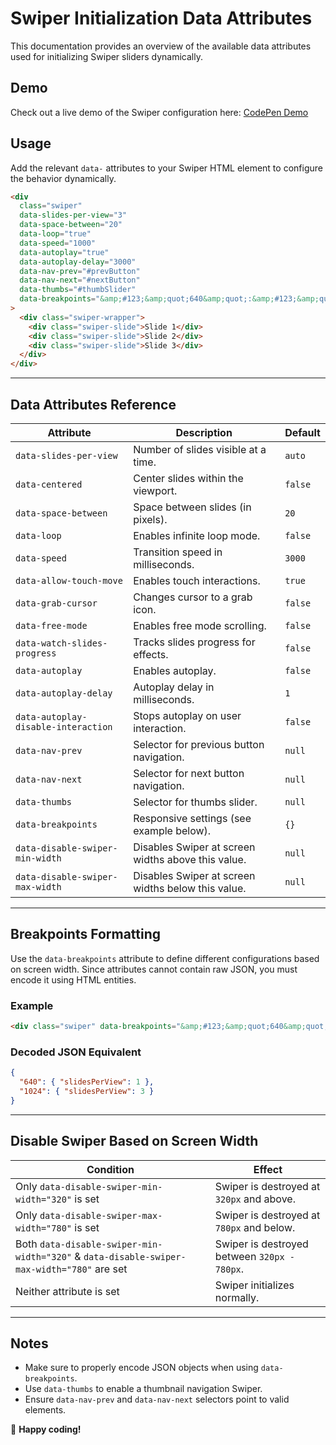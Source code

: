 # Swiper Initialization Data Attributes

This documentation provides an overview of the available data attributes used for initializing Swiper sliders dynamically.

## Demo

Check out a live demo of the Swiper configuration here: [CodePen Demo](https://codepen.io/jedl1503/pen/pvobJbz)

## Usage

Add the relevant `data-` attributes to your Swiper HTML element to configure the behavior dynamically.

```html
<div
  class="swiper"
  data-slides-per-view="3"
  data-space-between="20"
  data-loop="true"
  data-speed="1000"
  data-autoplay="true"
  data-autoplay-delay="3000"
  data-nav-prev="#prevButton"
  data-nav-next="#nextButton"
  data-thumbs="#thumbSlider"
  data-breakpoints="&amp;#123;&amp;quot;640&amp;quot;:&amp;#123;&amp;quot;slidesPerView&amp;quot;:1&amp;#125;,&amp;quot;1024&amp;quot;:&amp;#123;&amp;quot;slidesPerView&amp;quot;:3&amp;#125;&amp;#125;"
>
  <div class="swiper-wrapper">
    <div class="swiper-slide">Slide 1</div>
    <div class="swiper-slide">Slide 2</div>
    <div class="swiper-slide">Slide 3</div>
  </div>
</div>
```

---

## Data Attributes Reference

| Attribute                           | Description                                        | Default |
| ----------------------------------- | -------------------------------------------------- | ------- |
| `data-slides-per-view`              | Number of slides visible at a time.                | `auto`  |
| `data-centered`                     | Center slides within the viewport.                 | `false` |
| `data-space-between`                | Space between slides (in pixels).                  | `20`    |
| `data-loop`                         | Enables infinite loop mode.                        | `false` |
| `data-speed`                        | Transition speed in milliseconds.                  | `3000`  |
| `data-allow-touch-move`             | Enables touch interactions.                        | `true`  |
| `data-grab-cursor`                  | Changes cursor to a grab icon.                     | `false` |
| `data-free-mode`                    | Enables free mode scrolling.                       | `false` |
| `data-watch-slides-progress`        | Tracks slides progress for effects.                | `false` |
| `data-autoplay`                     | Enables autoplay.                                  | `false` |
| `data-autoplay-delay`               | Autoplay delay in milliseconds.                    | `1`     |
| `data-autoplay-disable-interaction` | Stops autoplay on user interaction.                | `false` |
| `data-nav-prev`                     | Selector for previous button navigation.           | `null`  |
| `data-nav-next`                     | Selector for next button navigation.               | `null`  |
| `data-thumbs`                       | Selector for thumbs slider.                        | `null`  |
| `data-breakpoints`                  | Responsive settings (see example below).           | `{}`    |
| `data-disable-swiper-min-width`     | Disables Swiper at screen widths above this value. | `null`  |
| `data-disable-swiper-max-width`     | Disables Swiper at screen widths below this value. | `null`  |

---

## Breakpoints Formatting

Use the `data-breakpoints` attribute to define different configurations based on screen width. Since attributes cannot contain raw JSON, you must encode it using HTML entities.

### Example

```html
<div class="swiper" data-breakpoints="&amp;#123;&amp;quot;640&amp;quot;:&amp;#123;&amp;quot;slidesPerView&amp;quot;:1&amp;#125;,&amp;quot;1024&amp;quot;:&amp;#123;&amp;quot;slidesPerView&amp;quot;:3&amp;#125;&amp;#125;"></div>
```

### Decoded JSON Equivalent

```json
{
  "640": { "slidesPerView": 1 },
  "1024": { "slidesPerView": 3 }
}
```

---

## Disable Swiper Based on Screen Width

| Condition                                                                                  | Effect                                       |
| ------------------------------------------------------------------------------------------ | -------------------------------------------- |
| Only `data-disable-swiper-min-width="320"` is set                                          | Swiper is destroyed at `320px` and above.    |
| Only `data-disable-swiper-max-width="780"` is set                                          | Swiper is destroyed at `780px` and below.    |
| Both `data-disable-swiper-min-width="320"` & `data-disable-swiper-max-width="780"` are set | Swiper is destroyed between `320px - 780px`. |
| Neither attribute is set                                                                   | Swiper initializes normally.                 |

---

## Notes

- Make sure to properly encode JSON objects when using `data-breakpoints`.
- Use `data-thumbs` to enable a thumbnail navigation Swiper.
- Ensure `data-nav-prev` and `data-nav-next` selectors point to valid elements.

🚀 **Happy coding!**
